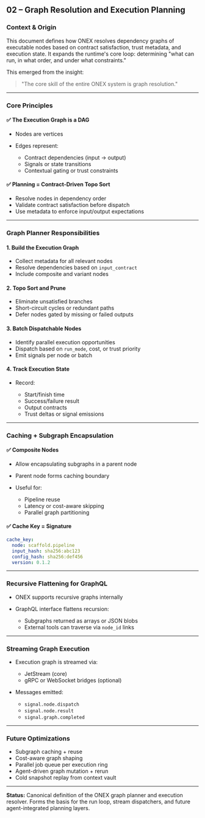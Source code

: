 ## 02 – Graph Resolution and Execution Planning

### Context & Origin

This document defines how ONEX resolves dependency graphs of executable nodes based on contract satisfaction, trust metadata, and execution state. It expands the runtime's core loop: determining "what can run, in what order, and under what constraints."

This emerged from the insight:

> "The core skill of the entire ONEX system is graph resolution."

---

### Core Principles

#### ✅ The Execution Graph is a DAG

* Nodes are vertices
* Edges represent:

  * Contract dependencies (input → output)
  * Signals or state transitions
  * Contextual gating or trust constraints

#### ✅ Planning = Contract-Driven Topo Sort

* Resolve nodes in dependency order
* Validate contract satisfaction before dispatch
* Use metadata to enforce input/output expectations

---

### Graph Planner Responsibilities

#### 1. **Build the Execution Graph**

* Collect metadata for all relevant nodes
* Resolve dependencies based on `input_contract`
* Include composite and variant nodes

#### 2. **Topo Sort and Prune**

* Eliminate unsatisfied branches
* Short-circuit cycles or redundant paths
* Defer nodes gated by missing or failed outputs

#### 3. **Batch Dispatchable Nodes**

* Identify parallel execution opportunities
* Dispatch based on `run_mode`, cost, or trust priority
* Emit signals per node or batch

#### 4. **Track Execution State**

* Record:

  * Start/finish time
  * Success/failure result
  * Output contracts
  * Trust deltas or signal emissions

---

### Caching + Subgraph Encapsulation

#### ✅ Composite Nodes

* Allow encapsulating subgraphs in a parent node
* Parent node forms caching boundary
* Useful for:

  * Pipeline reuse
  * Latency or cost-aware skipping
  * Parallel graph partitioning

#### ✅ Cache Key = Signature

```yaml
cache_key:
  node: scaffold.pipeline
  input_hash: sha256:abc123
  config_hash: sha256:def456
  version: 0.1.2
```

---

### Recursive Flattening for GraphQL

* ONEX supports recursive graphs internally
* GraphQL interface flattens recursion:

  * Subgraphs returned as arrays or JSON blobs
  * External tools can traverse via `node_id` links

---

### Streaming Graph Execution

* Execution graph is streamed via:

  * JetStream (core)
  * gRPC or WebSocket bridges (optional)
* Messages emitted:

  * `signal.node.dispatch`
  * `signal.node.result`
  * `signal.graph.completed`

---

### Future Optimizations

* Subgraph caching + reuse
* Cost-aware graph shaping
* Parallel job queue per execution ring
* Agent-driven graph mutation + rerun
* Cold snapshot replay from context vault

---

**Status:** Canonical definition of the ONEX graph planner and execution resolver. Forms the basis for the run loop, stream dispatchers, and future agent-integrated planning layers.
